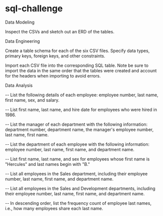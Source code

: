 # sql-challenge
Data Modeling

Inspect the CSVs and sketch out an ERD of the tables. 

Data Engineering

Create a table schema for each of the six CSV files. Specify data types, primary keys, foreign keys, and other constraints.


Import each CSV file into the corresponding SQL table. Note be sure to import the data in the same order that the tables were created and account for the headers when importing to avoid errors.



Data Analysis

-- List the following details of each employee: employee number, last name, first name, sex, and salary.


-- List first name, last name, and hire date for employees who were hired in 1986.


-- List the manager of each department with the following information: department number, department name, the manager's employee number, last name, first name.


-- List the department of each employee with the following information: employee number, last name, first name, and department name.


-- List first name, last name, and sex for employees whose first name is "Hercules" and last names begin with "B."


-- List all employees in the Sales department, including their employee number, last name, first name, and department name.


-- List all employees in the Sales and Development departments, including their employee number, last name, first name, and department name.


-- In descending order, list the frequency count of employee last names, i.e., how many employees share each last name.
